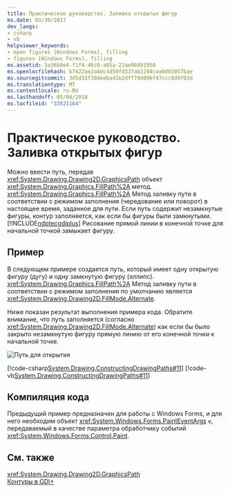 ```yaml
---
title: Практическое руководство. Заливка открытых фигур
ms.date: 03/30/2017
dev_langs:
- csharp
- vb
helpviewer_keywords:
- open figures [Windows Forms], filling
- figures [Windows Forms], filling
ms.assetid: 5a36b0e4-f1f4-46c0-a85a-22ae98491950
ms.openlocfilehash: b7422ae2a4dc4d59fd337ab2294caa0d65057bae
ms.sourcegitcommit: 3d5d33f384eeba41b2dff79d096f47ccc8d8f03d
ms.translationtype: MT
ms.contentlocale: ru-RU
ms.lasthandoff: 05/04/2018
ms.locfileid: "33521164"
---
```

# <a name="how-to-fill-open-figures"></a>Практическое руководство. Заливка открытых фигур
Можно ввести путь, передав <xref:System.Drawing.Drawing2D.GraphicsPath> объект <xref:System.Drawing.Graphics.FillPath%2A> метод. <xref:System.Drawing.Graphics.FillPath%2A> Метод заливку пути в соответствии с режимом заполнения (чередование или поворот) в настоящее время, заданное для пути. Если путь содержит незамкнутые фигуры, контур заполняется, как если бы фигуры были замкнутыми. [!INCLUDE[ndptecgdiplus](../../../../includes/ndptecgdiplus-md.md)] Рисование прямой линии в конечной точке для начальной точкой замыкает фигуру.  
  
## <a name="example"></a>Пример  
 В следующем примере создается путь, который имеет одну открытую фигуру (дугу) и одну замкнутую фигуру (эллипс). <xref:System.Drawing.Graphics.FillPath%2A> Метод заливку пути в соответствии с режимом заполнения по умолчанию является <xref:System.Drawing.Drawing2D.FillMode.Alternate>.  
  
 Ниже показан результат выполнения примера кода. Обратите внимание, что путь заполняется (согласно <xref:System.Drawing.Drawing2D.FillMode.Alternate>) как если бы было закрыто незамкнутую фигуру прямую линию от его конечной точки к начальной точке.  
  
 ![Путь для открытия](../../../../docs/framework/winforms/advanced/media/fillopenpath.png "FillOpenPath")  
  
 [!code-csharp[System.Drawing.ConstructingDrawingPaths#11](../../../../samples/snippets/csharp/VS_Snippets_Winforms/System.Drawing.ConstructingDrawingPaths/CS/Class1.cs#11)]
 [!code-vb[System.Drawing.ConstructingDrawingPaths#11](../../../../samples/snippets/visualbasic/VS_Snippets_Winforms/System.Drawing.ConstructingDrawingPaths/VB/Class1.vb#11)]  
  
## <a name="compiling-the-code"></a>Компиляция кода  
 Предыдущий пример предназначен для работы с Windows Forms, и для него необходим объект <xref:System.Windows.Forms.PaintEventArgs> `e`, передаваемый в качестве параметра обработчику событий <xref:System.Windows.Forms.Control.Paint>.  
  
## <a name="see-also"></a>См. также  
 <xref:System.Drawing.Drawing2D.GraphicsPath>  
 [Контуры в GDI+](../../../../docs/framework/winforms/advanced/graphics-paths-in-gdi.md)
